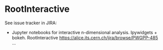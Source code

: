 # RootInteractive
See issue tracker in JIRA:
* Jupyter notebooks for interactive n-dimensional analysis. Ipywidgets + bokeh. RootInteractive
https://alice.its.cern.ch/jira/browse/PWGPP-485
...


